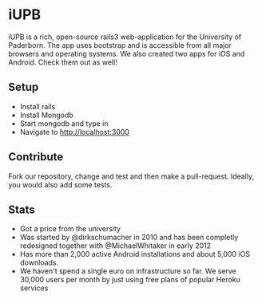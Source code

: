 # iUPB
iUPB is a rich, open-source rails3 web-application for the University of Paderborn.
The app uses bootstrap and is accessible from all major browsers and operating systems.
We also created two apps for iOS and Android. Check them out as well!

## Setup
- Install rails
- Install Mongodb <brew install mongodb>
- Start mongodb and type in <rails s>
- Navigate to <http://localhost:3000>

## Contribute
Fork our repository, change and test and then make a pull-request. Ideally, you would also add some tests.

## Stats
- Got a price from the university
- Was started by @dirkschumacher in 2010 and has been completly redesigned together with @MichaelWhitaker in early 2012
- Has more than 2,000 active Android installations and about 5,000 iOS downloads.
- We haven't spend a single euro on infrastructure so far. We serve 30,000 users per month by just using free plans of popular Heroku services